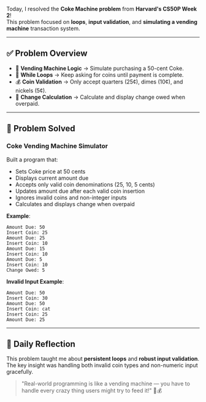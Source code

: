 Today, I resolved the **Coke Machine problem** from **Harvard's CS50P Week 2**!  
This problem focused on **loops**, **input validation**, and **simulating a vending machine** transaction system.  

---

## ✅ Problem Overview  

- 🥤 **Vending Machine Logic** → Simulate purchasing a 50-cent Coke.  
- 🔄 **While Loops** → Keep asking for coins until payment is complete.  
- 💰 **Coin Validation** → Only accept quarters (25¢), dimes (10¢), and nickels (5¢).  
- 🧮 **Change Calculation** → Calculate and display change owed when overpaid.  

---

## 🎯 Problem Solved

### Coke Vending Machine Simulator
Built a program that:
- Sets Coke price at 50 cents
- Displays current amount due
- Accepts only valid coin denominations (25, 10, 5 cents)
- Updates amount due after each valid coin insertion
- Ignores invalid coins and non-integer inputs
- Calculates and displays change when overpaid

**Example**:
```
Amount Due: 50
Insert Coin: 25
Amount Due: 25
Insert Coin: 10
Amount Due: 15
Insert Coin: 10
Amount Due: 5
Insert Coin: 10
Change Owed: 5
```

**Invalid Input Example**:
```
Amount Due: 50
Insert Coin: 30
Amount Due: 50
Insert Coin: cat
Insert Coin: 25
Amount Due: 25
```

---

## 💭 Daily Reflection  

This problem taught me about **persistent loops** and **robust input validation**.  
The key insight was handling both invalid coin types and non-numeric input gracefully.  

> "Real-world programming is like a vending machine — you have to handle every crazy thing users might try to feed it!" 🥤💰